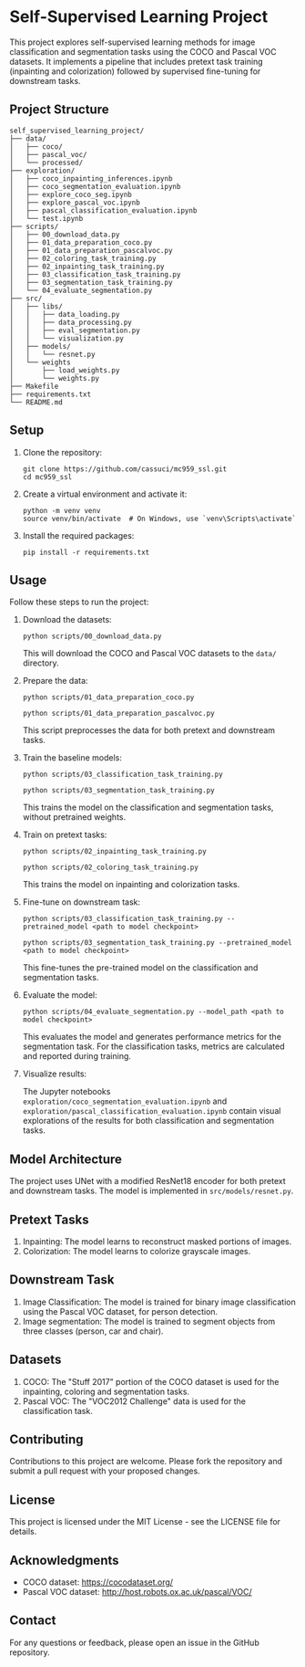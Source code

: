 # Self-Supervised Learning Project

This project explores self-supervised learning methods for image classification and segmentation tasks using the COCO and Pascal VOC datasets. It implements a pipeline that includes pretext task training (inpainting and colorization) followed by supervised fine-tuning for downstream tasks.

## Project Structure

```
self_supervised_learning_project/
├── data/
│   ├── coco/
│   ├── pascal_voc/
│   └── processed/
├── exploration/
│   ├── coco_inpainting_inferences.ipynb
│   ├── coco_segmentation_evaluation.ipynb
│   ├── explore_coco_seg.ipynb
│   ├── explore_pascal_voc.ipynb
│   ├── pascal_classification_evaluation.ipynb
│   └── test.ipynb
├── scripts/
│   ├── 00_download_data.py
│   ├── 01_data_preparation_coco.py
│   ├── 01_data_preparation_pascalvoc.py
│   ├── 02_coloring_task_training.py
│   ├── 02_inpainting_task_training.py
│   ├── 03_classification_task_training.py
│   ├── 03_segmentation_task_training.py
│   └── 04_evaluate_segmentation.py
├── src/
│   ├── libs/
│   │   ├── data_loading.py
│   │   ├── data_processing.py
│   │   ├── eval_segmentation.py
│   │   └── visualization.py
│   ├── models/
│   │   └── resnet.py
│   └── weights
│       ├── load_weights.py
│       └── weights.py
├── Makefile
├── requirements.txt
└── README.md
```

## Setup

1. Clone the repository:
   ```
   git clone https://github.com/cassuci/mc959_ssl.git
   cd mc959_ssl
   ```

2. Create a virtual environment and activate it:
   ```
   python -m venv venv
   source venv/bin/activate  # On Windows, use `venv\Scripts\activate`
   ```

3. Install the required packages:
   ```
   pip install -r requirements.txt
   ```

## Usage

Follow these steps to run the project:

1. Download the datasets:
   ```
   python scripts/00_download_data.py
   ```
   This will download the COCO and Pascal VOC datasets to the `data/` directory.

2. Prepare the data:
   ```
   python scripts/01_data_preparation_coco.py
   ```
   ```
   python scripts/01_data_preparation_pascalvoc.py
   ```
   This script preprocesses the data for both pretext and downstream tasks.

3. Train the baseline models:
   ```
   python scripts/03_classification_task_training.py
   ```
   ```
   python scripts/03_segmentation_task_training.py
   ```
   This trains the model on the classification and segmentation tasks, without pretrained weights.

4. Train on pretext tasks:
   ```
   python scripts/02_inpainting_task_training.py
   ```
   ```
   python scripts/02_coloring_task_training.py
   ```
   This trains the model on inpainting and colorization tasks.

5. Fine-tune on downstream task:
   ```
   python scripts/03_classification_task_training.py --pretrained_model <path to model checkpoint>
   ```
   ```
   python scripts/03_segmentation_task_training.py --pretrained_model <path to model checkpoint>
   ```
   This fine-tunes the pre-trained model on the classification and segmentation tasks.

6. Evaluate the model:
   ```
   python scripts/04_evaluate_segmentation.py --model_path <path to model checkpoint>
   ```
   This evaluates the model and generates performance metrics for the segmentation task. For the classification tasks, metrics are calculated and reported during training.

7. Visualize results:

   The Jupyter notebooks `exploration/coco_segmentation_evaluation.ipynb` and `exploration/pascal_classification_evaluation.ipynb` contain visual explorations of the results for both classification and segmentation tasks.

## Model Architecture

The project uses UNet with a modified ResNet18 encoder for both pretext and downstream tasks. The model is implemented in `src/models/resnet.py`.

## Pretext Tasks

1. Inpainting: The model learns to reconstruct masked portions of images.
2. Colorization: The model learns to colorize grayscale images.

## Downstream Task

1. Image Classification: The model is trained for binary image classification using the Pascal VOC dataset, for person detection.
2. Image segmentation: The model is trained to segment objects from three classes (person, car and chair).

## Datasets

1. COCO: The "Stuff 2017" portion of the COCO dataset is used for the inpainting, coloring and segmentation tasks.
2. Pascal VOC: The "VOC2012 Challenge" data is used for the classification task.

## Contributing

Contributions to this project are welcome. Please fork the repository and submit a pull request with your proposed changes.

## License

This project is licensed under the MIT License - see the LICENSE file for details.

## Acknowledgments

- COCO dataset: https://cocodataset.org/
- Pascal VOC dataset: http://host.robots.ox.ac.uk/pascal/VOC/

## Contact

For any questions or feedback, please open an issue in the GitHub repository.